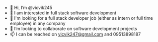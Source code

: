 - 👋 Hi, I’m @vicvik245
- 👀 I am interested in full stack software development
- 🌱 I'm looking for a full stack developer job (either as intern or full time employee) in any company
- 💞️ I’m looking to collaborate on software development projects
- 📫 I can be reached on vicvik247@gmail.com and 09513898187

<!---
vicvik245/vicvik245 is a ✨ special ✨ repository because its `README.md` (this file) appears on your GitHub profile.
You can click the Preview link to take a look at your changes.
--->
